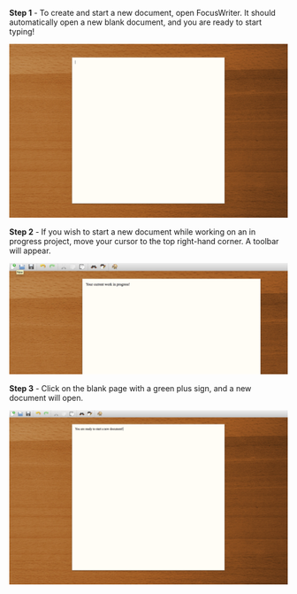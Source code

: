 
**Step 1** - To create and start a new document, open FocusWriter. It should automatically open a new blank document, and you are ready to start typing!


![picturenewdoc1](Assets/Screenshot%202017-03-26%2015.29.15.png)


**Step 2** - If you wish to start a new document while working on an in progress project, move your cursor to the top right-hand corner. A toolbar will appear. 


![picturenewdoc2](Assets/Screenshot%202017-03-26%2015.30.31.png)


**Step 3** - Click on the blank page with a green plus sign, and a new document will open. 

![picturenewdoc3](Assets/Screenshot%202017-03-26%2015.34.36.png)
